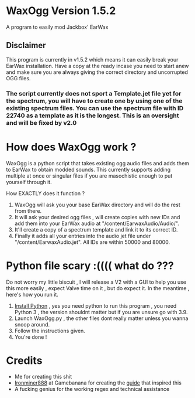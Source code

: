 # WaxOgg Version 1.5.2
A program to easily mod Jackbox' EarWax

## Disclaimer
This program is currently in v1.5.2 which means it can easily break your EarWax installation. Have a copy at the ready incase you need to start anew and make sure you are always giving the correct directory and uncorrupted OGG files.
### The script currently does not sport a Template.jet file yet for the spectrum, you will have to create one by using one of the existing spectrum files. You can use the spectrum file with ID 22740 as a template as it is the longest. This is an oversight and will be fixed by v2.0

# How does WaxOgg work ?
WaxOgg is a python script that takes existing ogg audio files and adds them to EarWax to obtain modded sounds.
This currently supports adding multiple at once or singular files if you are masochistic enough to put yourself through it.

How EXACTLY does it function ?
1. WaxOgg will ask you your base EarWax directory and will do the rest from there.
2. It will ask your desired ogg files , will create copies with new IDs and add them into your EarWax audio at "/content/EarwaxAudio/Audio/".
3. It'll create a copy of a spectrum template and link it to its correct ID.
4. Finally it adds all your entries into the audio jet file under "/content/EarwaxAudio.jet". All IDs are within 50000 and 80000.

# Python file scary :(((( what do ???
Do not worry my little biscuit , I will release a V2 with a GUI to help you use this more easily , expect Valve time on it , but do expect it.
In the meantime , here's how you run it.
1. [Install Python](https://www.python.org/downloads/) , yes you need python to run this program , you need Python 3 , the version shouldnt matter but if you are unsure go with 3.9.
2. Launch WaxOgg.py , the other files dont really matter unless you wanna snoop around.
3. Follow the instructions given.
4. You're done !

# Credits
- Me for creating this shit
- [Ironminer888](https://gamebanana.com/members/1740235) at Gamebanana for creating the [guide](https://gamebanana.com/tuts/13522) that inspired this
- A fucking genius for the working regex and technical assistance

